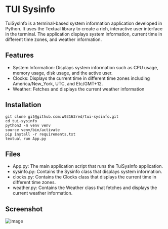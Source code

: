 # TUI Sysinfo

TuiSysInfo is a terminal-based system information application developed in Python. It uses the Textual library to create a rich, interactive user interface in the terminal. The application displays system information, current time in different time zones, and weather information.

## Features
- System Information: Displays system information such as CPU usage, memory usage, disk usage, and the active user.
- Clocks: Displays the current time in different time zones including America/New_York, UTC, and Etc/GMT+12.
- Weather: Fetches and displays the current weather information

## Installation

```
git clone git@github.com:w93163red/tui-sysinfo.git
cd tui-sysinfo
python3 -m venv venv
source venv/bin/activate
pip install -r requirements.txt
textual run App.py
```

## Files
- App.py: The main application script that runs the TuiSysInfo application.
- sysinfo.py: Contains the Sysinfo class that displays system information.
- clocks.py: Contains the Clocks class that displays the current time in different time zones.
- weather.py: Contains the Weather class that fetches and displays the current weather information.

## Screenshot

![image](https://github.com/w93163red/tui-sysinfo/assets/7308728/f05aa802-743b-4a1f-8421-2b058404fe1a)
